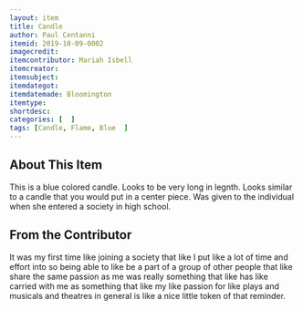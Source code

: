 ```yaml
---
layout: item
title: Candle
author: Paul Centanni
itemid: 2019-10-09-0002
imagecredit: 
itemcontributor: Mariah Isbell
itemcreator: 
itemsubject: 
itemdategot: 
itemdatemade: Bloomington
itemtype: 
shortdesc: 
categories: [  ]
tags: [Candle, Flame, Blue  ]
---
```

## About This Item
This is a blue colored candle.  Looks to be very long in legnth.  Looks similar to a candle that you would put in a center piece.  Was given to the individual when she entered a society in high school.

## From the Contributor
It was my first time like joining a society that like I put like a lot of time and effort into so being able to like be a part of a group of other people that like share the same passion as me was really something that like has like carried with me as something that like my like passion for like plays and musicals and theatres in general is like a nice little token of that reminder.
